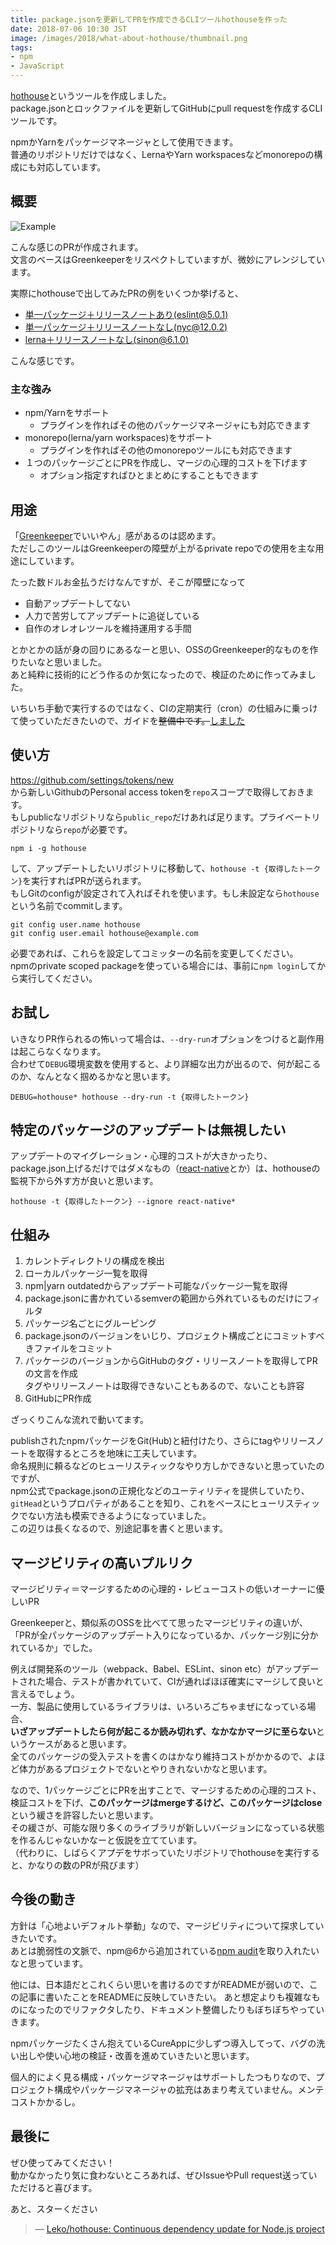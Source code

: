 ```yaml
---
title: package.jsonを更新してPRを作成できるCLIツールhothouseを作った
date: 2018-07-06 10:30 JST
image: /images/2018/what-about-hothouse/thumbnail.png
tags:
- npm
- JavaScript
---
```


[hothouse](https://github.com/Leko/hothouse)というツールを作成しました。  
package.jsonとロックファイルを更新してGitHubにpull requestを作成するCLIツールです。

npmかYarnをパッケージマネージャとして使用できます。  
普通のリポジトリだけではなく、LernaやYarn workspacesなどmonorepoの構成にも対応しています。

<!--more-->

## 概要

![Example](/images/2018/what-about-hothouse/thumbnail.png)

こんな感じのPRが作成されます。  
文言のベースはGreenkeeperをリスペクトしていますが、微妙にアレンジしています。

実際にhothouseで出してみたPRの例をいくつか挙げると、

- [単一パッケージ＋リリースノートあり(eslint@5.0.1)](https://github.com/Leko/IDDFS/pull/20)
- [単一パッケージ＋リリースノートなし(nyc@12.0.2)](https://github.com/Leko/IDDFS/pull/21)
- [lerna＋リリースノートなし(sinon@6.1.0)](https://github.com/Leko/zapshot/pull/25)

こんな感じです。

### 主な強み
- npm/Yarnをサポート
    - プラグインを作ればその他のパッケージマネージャにも対応できます
- monorepo(lerna/yarn workspaces)をサポート
    - プラグインを作ればその他のmonorepoツールにも対応できます
- １つのパッケージごとにPRを作成し、マージの心理的コストを下げます
    - オプション指定すればひとまとめにすることもできます

## 用途
「[Greenkeeper](https://greenkeeper.io/)でいいやん」感があるのは認めます。  
ただしこのツールはGreenkeeperの障壁が上がるprivate repoでの使用を主な用途にしています。

たった数ドルお金払うだけなんですが、そこが障壁になって

- 自動アップデートしてない
- 人力で苦労してアップデートに追従している
- 自作のオレオレツールを維持運用する手間

とかとかの話が身の回りにあるなーと思い、OSSのGreenkeeper的なものを作りたいなと思いました。  
あと純粋に技術的にどう作るのか気になったので、検証のために作ってみました。

いちいち手動で実行するのではなく、CIの定期実行（cron）の仕組みに乗っけて使っていただきたいので、ガイドを~~整備中です。~~[しました](https://github.com/Leko/hothouse#run-hothouse-regularly)  

## 使い方
https://github.com/settings/tokens/new  
から新しいGithubのPersonal access tokenを`repo`スコープで取得しておきます。  
もしpublicなリポジトリなら`public_repo`だけあれば足ります。プライベートリポジトリなら`repo`が必要です。

```
npm i -g hothouse
```

して、アップデートしたいリポジトリに移動して、`hothouse -t {取得したトークン}`を実行すればPRが送られます。  
もしGitのconfigが設定されて入ればそれを使います。もし未設定なら`hothouse`という名前でcommitします。

```
git config user.name hothouse
git config user.email hothouse@example.com
```

必要であれば、これらを設定してコミッターの名前を変更してください。  
npmのprivate scoped packageを使っている場合には、事前に`npm login`してから実行してください。

## お試し
いきなりPR作られるの怖いって場合は、`--dry-run`オプションをつけると副作用は起こらなくなります。  
合わせて`DEBUG`環境変数を使用すると、より詳細な出力が出るので、何が起こるのか、なんとなく掴めるかなと思います。

```
DEBUG=hothouse* hothouse --dry-run -t {取得したトークン}
```

## 特定のパッケージのアップデートは無視したい
アップデートのマイグレーション・心理的コストが大きかったり、package.json上げるだけではダメなもの（[react-native](https://www.npmjs.com/package/react-native)とか）は、hothouseの監視下から外す方が良いと思います。

```
hothouse -t {取得したトークン} --ignore react-native*
```

## 仕組み
1. カレントディレクトリの構成を検出
1. ローカルパッケージ一覧を取得
1. npm|yarn outdatedからアップデート可能なパッケージ一覧を取得
1. package.jsonに書かれているsemverの範囲から外れているものだけにフィルタ
1. パッケージ名ごとにグルーピング
1. package.jsonのバージョンをいじり、プロジェクト構成ごとにコミットすべきファイルをコミット
1. パッケージのバージョンからGitHubのタグ・リリースノートを取得してPRの文言を作成  
   タグやリリースノートは取得できないこともあるので、ないことも許容
1. GitHubにPR作成

ざっくりこんな流れで動いてます。

publishされたnpmパッケージをGit(Hub)と紐付けたり、さらにtagやリリースノートを取得するところを地味に工夫しています。  
命名規則に頼るなどのヒューリスティックなやり方しかできないと思っていたのですが、  
npm公式でpackage.jsonの正規化などのユーティリティを提供していたり、`gitHead`というプロパティがあることを知り、これをベースにヒューリスティックでない方法も模索できるようになっていました。  
この辺りは長くなるので、別途記事を書くと思います。

## マージビリティの高いプルリク
マージビリティ＝マージするための心理的・レビューコストの低いオーナーに優しいPR

Greenkeeperと、類似系のOSSを比べてて思ったマージビリティの違いが、  
「PRが全パッケージのアップデート入りになっているか、パッケージ別に分かれているか」でした。

例えば開発系のツール（webpack、Babel、ESLint、sinon etc）がアップデートされた場合、テストが書かれていて、CIが通ればほぼ確実にマージして良いと言えるでしょう。  
一方、製品に使用しているライブラリは、いろいろごちゃまぜになっている場合、  
**いざアップデートしたら何が起こるか読み切れず、なかなかマージに至らない**というケースがあると思います。  
全てのパッケージの受入テストを書くのはかなり維持コストがかかるので、よほど体力があるプロジェクトでないとやりきれないかなと思います。

なので、1パッケージごとにPRを出すことで、マージするための心理的コスト、検証コストを下げ、**このパッケージはmergeするけど、このパッケージはclose**という緩さを許容したいと思います。  
その緩さが、可能な限り多くのライブラリが新しいバージョンになっている状態を作るんじゃないかなーと仮説を立てています。  
（代わりに、しばらくアプデをサボっていたリポジトリでhothouseを実行すると、かなりの数のPRが飛びます）

## 今後の動き
方針は「心地よいデフォルト挙動」なので、マージビリティについて探求していきたいです。  
あとは脆弱性の文脈で、npm@6から追加されている[npm audit](https://docs.npmjs.com/cli/audit)を取り入れたいなと思っています。

他には、日本語だとこれくらい思いを書けるのですがREADMEが弱いので、この記事に書いたことをREADMEに反映していきたい。
あと想定よりも複雑なものになったのでリファクタしたり、ドキュメント整備したりもぼちぼちやっていきます。

npmパッケージたくさん抱えているCureAppに少しずつ導入してって、バグの洗い出しや使い心地の検証・改善を進めていきたいと思います。

個人的によく見る構成・パッケージマネージャはサポートしたつもりなので、プロジェクト構成やパッケージマネージャの拡充はあまり考えていません。メンテコストかかるし。

## 最後に
ぜひ使ってみてください！  
動かなかったり気に食わないところあれば、ぜひIssueやPull request送っていただけると喜びます。

あと、スターください

> &mdash; [Leko/hothouse: Continuous dependency update for Node.js project](https://github.com/Leko/hothouse)
